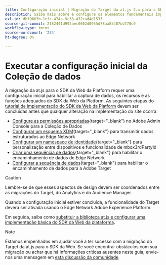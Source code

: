 ```yaml
---
title: Configuração inicial | Migração do Target da at.js 2.x para o SDK da Web
description: Saiba mais sobre e configure os elementos fundamentais importantes necessários para a implementação do SDK da Web da sua plataforma
exl-id: dbf9683b-1cfc-474a-9c38-432cad4d1533
source-git-commit: 2182441d992aec0602d0955d78aa85407bd770c9
workflow-type: tm+mt
source-wordcount: '234'
ht-degree: 0%

---
```


# Executar a configuração inicial da Coleção de dados

A migração da at.js para o SDK da Web da Platform requer uma configuração inicial para habilitar a captura de dados, os recursos e as funções adequados do SDK da Web da Platform. As seguintes etapas do [tutorial de implementação do SDK da Web da Platform](https://experienceleague.adobe.com/docs/platform-learn/implement-web-sdk/overview.html?lang=pt-BR) devem ser concluídas antes que qualquer alteração na implementação do site ocorra:

- [Configure as permissões apropriadas](https://experienceleague.adobe.com/en/docs/platform-learn/implement-web-sdk/overview#prerequisites){target="_blank"} no Adobe Admin Console para a Coleção de Dados
- [Configurar um esquema XDM](https://experienceleague.adobe.com/docs/platform-learn/implement-web-sdk/initial-configuration/configure-schemas.html){target="_blank"} para transmitir dados estruturados ao Edge Network
- [Configurar um namespace de identidade](https://experienceleague.adobe.com/docs/platform-learn/implement-web-sdk/initial-configuration/configure-identities.html){target="_blank"} para personalização entre dispositivos e funcionalidade de mbox3rdPartyId
- [Criar uma sequência de dados](https://experienceleague.adobe.com/docs/platform-learn/implement-web-sdk/initial-configuration/configure-datastream.html){target="_blank"} para habilitar o encaminhamento de dados do Edge Network
- [Configurar a sequência de dados](https://experienceleague.adobe.com/docs/platform-learn/implement-web-sdk/applications-setup/setup-target.html#configure-the-datastream){target="_blank"} para habilitar o encaminhamento de dados para a Adobe Target

>[!CAUTION]
>
>Lembre-se de que esses aspectos de design devem ser coordenados entre as migrações do Target, do Analytics e do Audience Manager.

Quando a configuração inicial estiver concluída, a funcionalidade do Target deverá ser ativada usando o Edge Network Adobe Experience Platform.

Em seguida, saiba como [substituir a biblioteca at.js e configurar uma implementação básica do SDK da Web da plataforma](replace-library.md).

>[!NOTE]
>
>Estamos empenhados em ajudar você a ter sucesso com a migração do Target da at.js para o SDK da Web. Se você encontrar obstáculos com sua migração ou achar que há informações críticas ausentes neste guia, envie-nos uma mensagem em [esta discussão da comunidade](https://experienceleaguecommunities.adobe.com/t5/adobe-experience-platform-data/tutorial-discussion-migrate-target-from-at-js-to-web-sdk/m-p/575587#M463).
